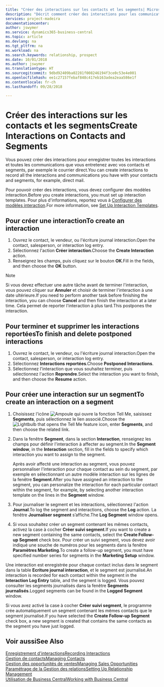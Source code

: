 ```yaml
---
title: "Créer des interactions sur les contacts et les segments| Microsoft Docs"
description: "Décrit comment créer des interactions pour les communications que vous avez avec vos contacts et segments dans Business Central, par exemple le courrier direct."
services: project-madeira
documentationcenter: 
author: jswymer
ms.service: dynamics365-business-central
ms.topic: article
ms.devlang: na
ms.tgt_pltfrm: na
ms.workload: na
ms.search.keywords: relationship, prospect
ms.date: 10/01/2018
ms.author: jswymer
ms.translationtype: HT
ms.sourcegitcommit: 9dbd92409ba02281f008246194f3ce0c53e4e001
ms.openlocfilehash: ee1c27157febaf848c417eb163adea2eaa586e1f
ms.contentlocale: fr-ch
ms.lasthandoff: 09/28/2018

---
```

# <a name="create-interactions-on-contacts-and-segments"></a><span data-ttu-id="826ca-103">Créer des interactions sur les contacts et les segments</span><span class="sxs-lookup"><span data-stu-id="826ca-103">Create Interactions on Contacts and Segments</span></span>
<span data-ttu-id="826ca-104">Vous pouvez créer des interactions pour enregistrer toutes les interactions et toutes les communications que vous entretenez avec vos contacts et segments, par exemple le courrier direct.</span><span class="sxs-lookup"><span data-stu-id="826ca-104">You can create interactions to record all the interactions and communications you have with your contacts and segments, for example, direct mail.</span></span>

<span data-ttu-id="826ca-105">Pour pouvoir créer des interactions, vous devez configurer des modèles interaction.</span><span class="sxs-lookup"><span data-stu-id="826ca-105">Before you create interactions, you must set up interaction templates.</span></span> <span data-ttu-id="826ca-106">Pour plus d'informations, reportez vous à [Configurer des modèles interaction](marketing-interactions.md).</span><span class="sxs-lookup"><span data-stu-id="826ca-106">For more information, see  [Set Up Interaction Templates](marketing-interactions.md).</span></span>

## <a name="to-create-an-interaction"></a><span data-ttu-id="826ca-107">Pour créer une interaction</span><span class="sxs-lookup"><span data-stu-id="826ca-107">To create an interaction</span></span>
1. <span data-ttu-id="826ca-108">Ouvrez le contact, le vendeur, ou l'écriture journal interaction.</span><span class="sxs-lookup"><span data-stu-id="826ca-108">Open the contact, salesperson, or interaction log entry.</span></span>
2. <span data-ttu-id="826ca-109">Sélectionnez l'action **Créer interaction**.</span><span class="sxs-lookup"><span data-stu-id="826ca-109">Choose the **Create Interaction** action.</span></span>
3. <span data-ttu-id="826ca-110">Renseignez les champs, puis cliquez sur le bouton **OK**.</span><span class="sxs-lookup"><span data-stu-id="826ca-110">Fill in the fields, and then choose the **OK** button.</span></span>

> [!NOTE]  
>   <span data-ttu-id="826ca-111">Si vous devez effectuer une autre tâche avant de terminer l'interaction, vous pouvez cliquer sur **Annuler** et choisir de terminer l'interaction à une date ultérieure.</span><span class="sxs-lookup"><span data-stu-id="826ca-111">If you need to perform another task before finishing the interaction, you can choose **Cancel** and then finish the interaction at a later time.</span></span> <span data-ttu-id="826ca-112">Cela permet de reporter l'interaction à plus tard.</span><span class="sxs-lookup"><span data-stu-id="826ca-112">This postpones the interaction.</span></span>

## <a name="to-finish-and-delete-postponed-interactions"></a><span data-ttu-id="826ca-113">Pour terminer et supprimer les interactions reportées</span><span class="sxs-lookup"><span data-stu-id="826ca-113">To finish and delete postponed interactions</span></span>
1. <span data-ttu-id="826ca-114">Ouvrez le contact, le vendeur, ou l'écriture journal interaction.</span><span class="sxs-lookup"><span data-stu-id="826ca-114">Open the contact, salesperson, or interaction log entry.</span></span>
2. <span data-ttu-id="826ca-115">Sélectionnez **Interactions reportées**.</span><span class="sxs-lookup"><span data-stu-id="826ca-115">Choose **Postponed Interactions**.</span></span>
3. <span data-ttu-id="826ca-116">Sélectionnez l'interaction que vous souhaitez terminer, puis sélectionnez l'action **Reprendre**.</span><span class="sxs-lookup"><span data-stu-id="826ca-116">Select the interaction you want to finish, and then choose the **Resume** action.</span></span>

## <a name="to-create-an-interaction-on-a-segment"></a><span data-ttu-id="826ca-117">Pour créer une interaction sur un segment</span><span class="sxs-lookup"><span data-stu-id="826ca-117">To create an interaction on a segment</span></span>
1. <span data-ttu-id="826ca-118">Choisissez l'icône ![Ampoule qui ouvre la fonction Tell Me](media/ui-search/search_small.png "Dites-moi ce que vous voulez faire"), saisissez **Segments**, puis sélectionnez le lien associé.</span><span class="sxs-lookup"><span data-stu-id="826ca-118">Choose the ![Lightbulb that opens the Tell Me feature](media/ui-search/search_small.png "Tell me what you want to do") icon, enter **Segments**, and then choose the related link.</span></span>
2. <span data-ttu-id="826ca-119">Dans la fenêtre **Segment**, dans la section **Interaction**, renseignez les champs pour définir l'interaction à affecter au segment.</span><span class="sxs-lookup"><span data-stu-id="826ca-119">In the **Segment window**, in the **Interaction** section, fill in the fields to specify which interaction you want to assign to the segment.</span></span>

    <span data-ttu-id="826ca-120">Après avoir affecté une interaction au segment, vous pouvez personnaliser l'interaction pour chaque contact au sein du segment, par exemple en sélectionnant un autre modèle interaction sur les lignes de la fenêtre **Segment**.</span><span class="sxs-lookup"><span data-stu-id="826ca-120">After you have assigned an interaction to the segment, you can personalize the interaction for each particular contact within the segment, for example, by selecting another interaction template on the lines in the **Segment** window.</span></span>  
3. <span data-ttu-id="826ca-121">Pour journaliser le segment et les interactions, sélectionnez l'action **Journal**.</span><span class="sxs-lookup"><span data-stu-id="826ca-121">To log the segment and interactions, choose the **Log** action.</span></span> <span data-ttu-id="826ca-122">La fenêtre **Journaliser segment** s’affiche.</span><span class="sxs-lookup"><span data-stu-id="826ca-122">The **Log Segment** window opens.</span></span>
4. <span data-ttu-id="826ca-123">Si vous souhaitez créer un segment contenant les mêmes contacts, activez la case à cocher **Créer suivi segment**.</span><span class="sxs-lookup"><span data-stu-id="826ca-123">If you want to create a new segment containing the same contacts, select the **Create Follow-up Segment** check box.</span></span> <span data-ttu-id="826ca-124">Pour créer un suivi segment, vous devez avoir indiqué une souche de numéros pour les segments dans la fenêtre **Paramètres Marketing**.</span><span class="sxs-lookup"><span data-stu-id="826ca-124">To create a follow-up segment, you must have specified number series for segments in the **Marketing Setup** window.</span></span>

<span data-ttu-id="826ca-125">Une interaction est enregistrée pour chaque contact inclus dans le segment dans la table **Ecriture journal interaction**, et le segment est journalisé.</span><span class="sxs-lookup"><span data-stu-id="826ca-125">An interaction is recorded for each contact within the segment in the **Interaction Log Entry** table, and the segment is logged.</span></span> <span data-ttu-id="826ca-126">Vous pouvez consulter les segments journalisés dans la fenêtre **Segments journalisés**.</span><span class="sxs-lookup"><span data-stu-id="826ca-126">Logged segments can be found in the **Logged Segment** window.</span></span>

<span data-ttu-id="826ca-127">Si vous avez activé la case à cocher **Créer suivi segment**, le programme crée automatiquement un segment contenant les mêmes contacts que le segment journalisé.</span><span class="sxs-lookup"><span data-stu-id="826ca-127">If you have selected the **Create Follow-up Segment** check box, a new segment is created that contains the same contacts as the segment you have just logged.</span></span>

## <a name="see-also"></a><span data-ttu-id="826ca-128">Voir aussi</span><span class="sxs-lookup"><span data-stu-id="826ca-128">See Also</span></span>
[<span data-ttu-id="826ca-129">Enregistrement d'interactions</span><span class="sxs-lookup"><span data-stu-id="826ca-129">Recording Interactions</span></span>](marketing-interactions.md)  
[<span data-ttu-id="826ca-130">Gestion de contacts</span><span class="sxs-lookup"><span data-stu-id="826ca-130">Managing Contacts</span></span>](marketing-contacts.md)  
[<span data-ttu-id="826ca-131">Gestion des opportunités de ventes</span><span class="sxs-lookup"><span data-stu-id="826ca-131">Managing Sales Opportunities</span></span>](marketing-manage-sales-opportunities.md)  
[<span data-ttu-id="826ca-132">Paramétrage de la Gestion des relations</span><span class="sxs-lookup"><span data-stu-id="826ca-132">Setting Up Relationship Management</span></span>](marketing-setup-marketing.md)  
[<span data-ttu-id="826ca-133">Utilisation de Business Central</span><span class="sxs-lookup"><span data-stu-id="826ca-133">Working with Business Central</span></span>](ui-work-product.md)

